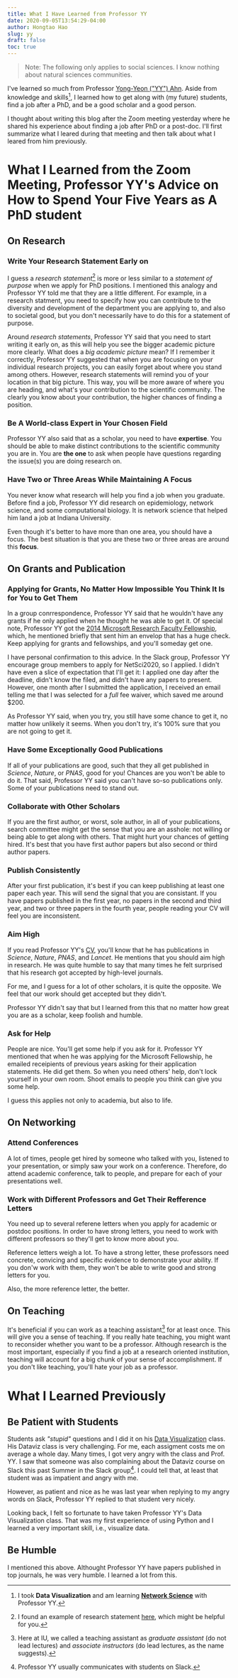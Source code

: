 ```yaml
---
title: What I Have Learned from Professor YY
date: 2020-09-05T13:54:29-04:00
author: Hongtao Hao
slug: yy
draft: false
toc: true
---
```

> Note: The following only applies to social sciences. I know nothing about natural sciences communities. 

I've learned so much from Professor [Yong-Yeon ("YY") Ahn](http://yongyeol.com/). Aside from knowledge and skills[^1], I learned how to get along with (my future) students, find a job after a PhD, and be a good scholar and a good person. 

I thought about writing this blog after the Zoom meeting yesterday where he shared his experience about finding a job after PhD or a post-doc. I'll first summarize what I leared during that meeting and then talk about what I leared from him previously. 

# What I Learned from the Zoom Meeting, Professor YY's Advice on How to Spend Your Five Years as A PhD student

## On Research

### Write Your Research Statement Early on

I guess a *research statement*[^2] is more or less similar to a *statement of purpose* when we apply for PhD positions. I mentioned this analogy and Professor YY told me that they are a little different. For example, in a research statment, you need to specify how you can contribute to the diversity and development of the department you are applying to, and also to societal good, but you don't necessarily have to do this for a statement of purpose.

Around *research statements*, Professor YY said that you need to start writing it early on, as this will help you see the bigger academic picture more clearly. What does a *big academic picture* mean? If I remember it correctly, Professor YY suggested that when you are focusing on your individual research projects, you can easily forget about where you stand among others. However, research statements will remind you of your location in that big picture. This way, you will be more aware of where you are heading, and what's your contribution to the scientific community. The clearly you know about your contribution, the higher chances of finding a position. 

### Be A World-class Expert in Your Chosen Field

Professor YY also said that as a scholar, you need to have **expertise**. You should be able to make distinct contributions to the scientific community you are in. You are **the one** to ask when people have questions regarding the issue(s) you are doing research on. 


### Have Two or Three Areas While Maintaining A Focus

You never know what research will help you find a job when you graduate. Before find a job, Professor YY did research on epidemiology, network science, and some computational biology. It is network science that helped him land a job at Indiana University. 

Even though it's better to have more than one area, you should have a focus. The best situation is that you are these two or three areas are around this **focus**. 

## On Grants and Publication

### Applying for Grants, No Matter How Impossible You Think It Is for You to Get Them

In a group conrrespondence, Professor YY said that he wouldn't have any grants if he only applied when he thought he was able to get it. Of special note, Professor YY got the [2014 Microsoft Research Faculty Fellowship](https://www.microsoft.com/en-us/research/academic-program/faculty-fellowship/#!fellows), which, he mentioned briefly that sent him an envelop that has a huge check. Keep applying for grants and fellowships, and you'll someday get one. 

I have personal confirmation to this advice. In the Slack group, Professor YY encourage group members to apply for NetSci2020, so I applied. I didn't have even a slice of expectation that I'll get it: I applied one day after the deadline, didn't know the filed, and didn't have any papers to present. However, one month after I submitted the application, I received an email telling me that I was selected for a *full* fee waiver, which saved me around $200. 

As Professor YY said, when you try, you still have some chance to get it, no matter how unlikely it seems. When you don't try, it's 100% sure that you are not going to get it. 

### Have Some Exceptionally Good Publications

If all of your publications are good, such that they all get published in *Science*, *Nature*, or *PNAS*, good for you! Chances are you won't be able to do it. That said, Professor YY said you can't have so-so publications only. Some of your publications need to stand out. 

### Collaborate with Other Scholars

If you are the first author, or worst, sole author, in all of your publications, search committee might get the sense that you are an asshole: not willing or being able to get along with others. That might hurt your chances of getting hired. It's best that you have first author papers but also second or third author papers. 

### Publish Consistently

After your first publication, it's best if you can keep publishing at least one paper each year. This will send the signal that you are consistant. If you have papers published in the first year, no papers in the second and third year, and two or three papers in the fourth year, people reading your CV will feel you are inconsistent. 

### Aim High

If you read Professor YY's [CV](http://yongyeol.com/cv.pdf), you'll know that he has publications in *Science*, *Nature*, *PNAS*, and *Lancet*. He mentions that you should aim high in research. He was quite humble to say that many times he felt surprised that his research got accepted by high-level journals. 

For me, and I guess for a lot of other scholars, it is quite the opposite. We feel that our work should get accepted but they didn't. 

Professor YY didn't say that but I learned from this that no matter how great you are as a scholar, keep foolish and humble. 

### Ask for Help

People are nice. You'll get some help if you ask for it. Professor YY mentioned that when he was applying for the Microsoft Fellowship, he emailed receipients of previous years asking for their application statements. He did get them. So when you need others' help, don't lock yourself in your own room. Shoot emails to people you think can give you some help. 

I guess this applies not only to academia, but also to life. 

## On Networking

### Attend Conferences 

A lot of times, people get hired by someone who talked with you, listened to your presentation, or simply saw your work on a conference. Therefore, do attend academic conference, talk to people, and prepare for each of your presentations well. 

### Work with Different Professors and Get Their Refference Letters

You need up to several referene letters when you apply for academic or postdoc positions. In order to have strong letters, you need to work with different professors so they'll get to know more about you. 

Reference letters weigh a lot. To have a strong letter, these professors need concrete, convicing and specific evidence to demonstrate your ability. If you don'w work with them, they won't be able to write good and strong letters for you. 

Also, the more reference letter, the better. 

## On Teaching

It's beneficial if you can work as a teaching assistant[^3] for at least once. This will give you a sense of teaching. If you really hate teaching, you might want to reconsider whether you want to be a professor. Although research is the most important, especially if you find a job at a research oriented institution, teaching will account for a big chunk of your sense of accomplishment. If you don't like teaching, you'll hate your job as a professor. 

# What I Learned Previously

## Be Patient with Students

Students ask *"stupid"* questions and I did it on his [Data Visualization](http://yyahn.com/dviz-course/) class. His Dataviz class is very challenging. For me, each assigment costs me on average a whole day. Many times, I got very angry with the class and Prof. YY. I saw that someone was also complaining about the Dataviz course on Slack this past Summer in the Slack group[^4]. I could tell that, at least that student was as impatient and angry with me. 

However, as patient and nice as he was last year when replying to my angry words on Slack, Professor YY replied to that student very nicely. 

Looking back, I felt so fortunate to have taken Professor YY's Data Visualization class. That was my first experience of using Python and I learned a very important skill, i.e., visualize data. 

## Be Humble

I mentioned this above. Althought Professor YY have papers published in top journals, he was very humble. I learned a lot from this. 


[^1]: I took **Data Visualization** and am learning **[Network Science](https://github.com/yy/netsci-course)** with Professor YY. 
[^2]: I found an example of research statement [here](http://haewoon.io/PDFs/haewoon_research_statement.pdf), which might be helpful for you. 
[^3]: Here at IU, we called a teaching assistant as *graduate assistant* (do not lead lectures) and *associate instructors* (do lead lectures, as the name suggests).
[^4]: Professor YY usually communicates with students on Slack. 